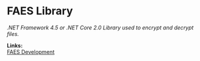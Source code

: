 # FAES Library
_.NET Framework 4.5 or .NET Core 2.0 Library used to encrypt and decrypt files._

**Links:**  
[FAES Development](https://github.com/FileAES/FAES/projects/1 "FAES Development")
